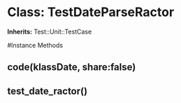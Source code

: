 # Class: TestDateParseRactor
**Inherits:** Test::Unit::TestCase
    




#Instance Methods
## code(klassDate, share:false) [](#method-i-code)

## test_date_ractor() [](#method-i-test_date_ractor)

